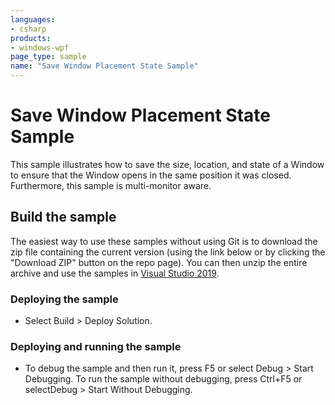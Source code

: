 ```yaml
---
languages:
- csharp
products:
- windows-wpf
page_type: sample
name: "Save Window Placement State Sample"
---
```

# Save Window Placement State Sample
This sample illustrates how to save the size, location, and state of a Window to ensure that the Window opens in the same position it was closed. Furthermore, this sample is multi-monitor aware.

## Build the sample
The easiest way to use these samples without using Git is to download the zip file containing the current version (using the link below or by clicking the "Download ZIP" button on the repo page). You can then unzip the entire archive and use the samples in [Visual Studio 2019](https://www.visualstudio.com/wpf-vs).

### Deploying the sample
- Select Build > Deploy Solution. 

### Deploying and running the sample
- To debug the sample and then run it, press F5 or select Debug >  Start Debugging. To run the sample without debugging, press Ctrl+F5 or selectDebug > Start Without Debugging. 


